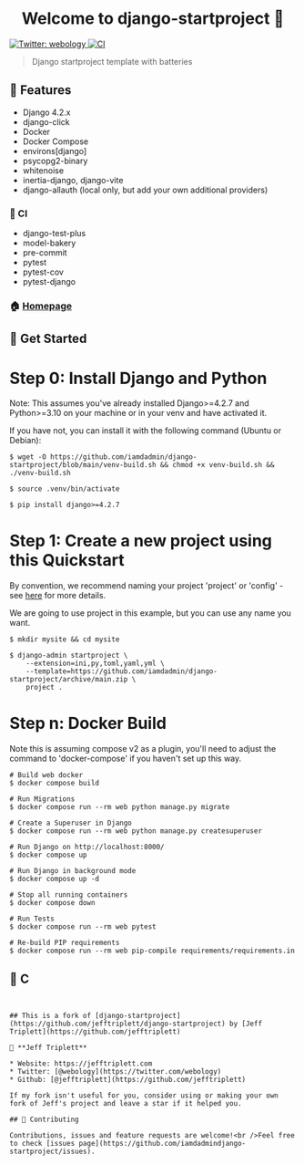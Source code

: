 <h1 align="center">Welcome to django-startproject 👋</h1>
<p>
  <a href="https://twitter.com/webology" target="_blank">
    <img alt="Twitter: webology" src="https://img.shields.io/twitter/follow/webology.svg?style=social" />
  </a>
  <a href="https://github.com/jefftriplett/django-startproject/actions" target="_blank">
    <img alt="CI" src="https://github.com/jefftriplett/django-startproject/workflows/CI/badge.svg" />
  </a>
</p>

> Django startproject template with batteries

## :triangular_flag_on_post: Features

- Django 4.2.x
- django-click
- Docker
- Docker Compose
- environs[django]
- psycopg2-binary
- whitenoise
- inertia-django, django-vite
- django-allauth (local only, but add your own additional providers)

### :green_heart: CI

- django-test-plus
- model-bakery
- pre-commit
- pytest
- pytest-cov
- pytest-django

### 🏠 [Homepage](https://github.com/iamdadmin/django-startproject)

## :wrench: Get Started

# Step 0: Install Django and Python

Note: This assumes you've already installed Django>=4.2.7 and Python>=3.10 on your machine or in your venv and have activated it.

If you have not, you can install it with the following command (Ubuntu or Debian):

```shell
$ wget -O https://github.com/iamdadmin/django-startproject/blob/main/venv-build.sh && chmod +x venv-build.sh && ./venv-build.sh

$ source .venv/bin/activate

$ pip install django>=4.2.7
```

# Step 1: Create a new project using this Quickstart

By convention, we recommend naming your project 'project' or 'config' - see [here](https://forum.djangoproject.com/t/project-naming-conventions/339/6) for more details.

We are going to use project in this example, but you can use any name you want.

```shell
$ mkdir mysite && cd mysite

$ django-admin startproject \
    --extension=ini,py,toml,yaml,yml \
    --template=https://github.com/iamdadmin/django-startproject/archive/main.zip \
    project .
```

# Step n: Docker Build

Note this is assuming compose v2 as a plugin, you'll need to adjust the command to 'docker-compose' if you haven't set up this way.

```shell
# Build web docker
$ docker compose build

# Run Migrations
$ docker compose run --rm web python manage.py migrate

# Create a Superuser in Django
$ docker compose run --rm web python manage.py createsuperuser

# Run Django on http://localhost:8000/
$ docker compose up

# Run Django in background mode
$ docker compose up -d

# Stop all running containers
$ docker compose down

# Run Tests
$ docker compose run --rm web pytest

# Re-build PIP requirements
$ docker compose run --rm web pip-compile requirements/requirements.in
```

## :wrench: C

```shell


## This is a fork of [django-startproject](https://github.com/jefftriplett/django-startproject) by [Jeff Triplett](https://github.com/jefftriplett)

👤 **Jeff Triplett**

* Website: https://jefftriplett.com
* Twitter: [@webology](https://twitter.com/webology)
* Github: [@jefftriplett](https://github.com/jefftriplett)

If my fork isn't useful for you, consider using or making your own fork of Jeff's project and leave a star if it helped you.

## 🤝 Contributing

Contributions, issues and feature requests are welcome!<br />Feel free to check [issues page](https://github.com/iamdadmindjango-startproject/issues).

